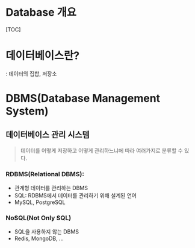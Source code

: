# Database 개요

[TOC]

# 데이터베이스란?

: 데이터의 집합, 저장소



# DBMS(Database Management System)

## 데이터베이스 관리 시스템

> 데이터를 어떻게 저장하고 어떻게 관리하느냐에 따라 여러가지로 분류할 수 있다.

### RDBMS(Relational DBMS):

- 관계형 데이터를 관리하는 DBMS
- SQL: RDBMS에서 데이터를 관리하기 위해 설계된 언어
- MySQL, PostgreSQL

### NoSQL(Not Only SQL)

- SQL을 사용하지 않는 DBMS
- Redis, MongoDB, ...